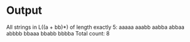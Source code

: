 # Output

All strings in L((a + bb)\*) of length exactly 5:
aaaaa
aaabb
aabba
abbaa
abbbb
bbaaa
bbabb
bbbba
Total count: 8
